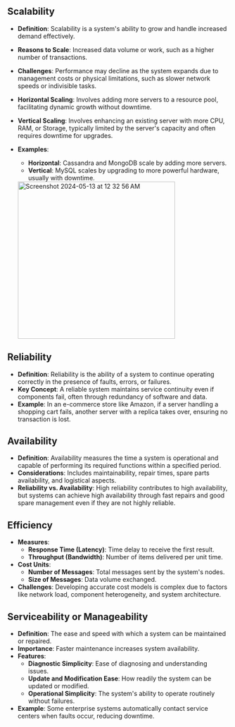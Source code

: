 ## Scalability

- **Definition**: Scalability is a system's ability to grow and handle increased demand effectively.
- **Reasons to Scale**: Increased data volume or work, such as a higher number of transactions.
- **Challenges**: Performance may decline as the system expands due to management costs or physical limitations, such as slower network speeds or indivisible tasks.
- **Horizontal Scaling**: Involves adding more servers to a resource pool, facilitating dynamic growth without downtime.
- **Vertical Scaling**: Involves enhancing an existing server with more CPU, RAM, or Storage, typically limited by the server's capacity and often requires downtime for upgrades.
- **Examples**:
  - **Horizontal**: Cassandra and MongoDB scale by adding more servers.
  - **Vertical**: MySQL scales by upgrading to more powerful hardware, usually with downtime.
 
   <img width="357" alt="Screenshot 2024-05-13 at 12 32 56 AM" src="https://github.com/KadamJay/DesignPreparation/assets/106463391/f1570b09-732d-48f1-821c-472716e2a491">

## Reliability

- **Definition**: Reliability is the ability of a system to continue operating correctly in the presence of faults, errors, or failures.
- **Key Concept**: A reliable system maintains service continuity even if components fail, often through redundancy of software and data.
- **Example**: In an e-commerce store like Amazon, if a server handling a shopping cart fails, another server with a replica takes over, ensuring no transaction is lost.

## Availability

- **Definition**: Availability measures the time a system is operational and capable of performing its required functions within a specified period.
- **Considerations**: Includes maintainability, repair times, spare parts availability, and logistical aspects.
- **Reliability vs. Availability**: High reliability contributes to high availability, but systems can achieve high availability through fast repairs and good spare management even if they are not highly reliable.

## Efficiency

- **Measures**:
  - **Response Time (Latency)**: Time delay to receive the first result.
  - **Throughput (Bandwidth)**: Number of items delivered per unit time.
- **Cost Units**:
  - **Number of Messages**: Total messages sent by the system's nodes.
  - **Size of Messages**: Data volume exchanged.
- **Challenges**: Developing accurate cost models is complex due to factors like network load, component heterogeneity, and system architecture.

## Serviceability or Manageability

- **Definition**: The ease and speed with which a system can be maintained or repaired.
- **Importance**: Faster maintenance increases system availability.
- **Features**:
  - **Diagnostic Simplicity**: Ease of diagnosing and understanding issues.
  - **Update and Modification Ease**: How readily the system can be updated or modified.
  - **Operational Simplicity**: The system's ability to operate routinely without failures.
- **Example**: Some enterprise systems automatically contact service centers when faults occur, reducing downtime.
